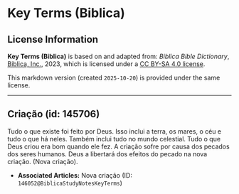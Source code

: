 # Key Terms (Biblica)

## License Information

**Key Terms (Biblica)** is based on and adapted from: _Biblica Bible Dictionary_, [Biblica, Inc.](https://www.biblica.com/), 2023, which is licensed under a [CC BY-SA 4.0 license](https://creativecommons.org/licenses/by-sa/4.0/legalcode.en).

This markdown version (created `2025-10-20`) is provided under the same license.



--------------------------------

## Criação (id: 145706)

Tudo o que existe foi feito por Deus. Isso inclui a terra, os mares, o céu e tudo o que há neles. Também inclui tudo no mundo celestial. Tudo o que Deus criou era bom quando ele fez. A criação sofre por causa dos pecados dos seres humanos. Deus a libertará dos efeitos do pecado na nova criação. (Nova criação).

* **Associated Articles:** Nova criação (ID: `146052@BiblicaStudyNotesKeyTerms`)

